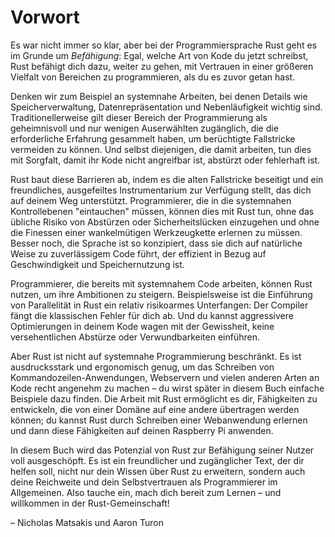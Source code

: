 # Vorwort

Es war nicht immer so klar, aber bei der Programmiersprache Rust geht es im
Grunde um *Befähigung*: Egal, welche Art von Kode du jetzt schreibst, Rust
befähigt dich dazu, weiter zu gehen, mit Vertrauen in einer größeren Vielfalt
von Bereichen zu programmieren, als du es zuvor getan hast.

Denken wir zum Beispiel an systemnahe Arbeiten, bei denen Details wie
Speicherverwaltung, Datenrepräsentation und Nebenläufigkeit wichtig sind.
Traditionellerweise gilt dieser Bereich der Programmierung als geheimnisvoll
und nur wenigen Auserwählten zugänglich, die die erforderliche Erfahrung
gesammelt haben, um berüchtigte Fallstricke vermeiden zu können. Und selbst
diejenigen, die damit arbeiten, tun dies mit Sorgfalt, damit ihr Kode nicht
angreifbar ist, abstürzt oder fehlerhaft ist.

Rust baut diese Barrieren ab, indem es die alten Fallstricke beseitigt und ein
freundliches, ausgefeiltes Instrumentarium zur Verfügung stellt, das dich auf
deinem Weg unterstützt. Programmierer, die in die systemnahen Kontrollebenen
"eintauchen" müssen, können dies mit Rust tun, ohne das übliche Risiko von
Abstürzen oder Sicherheitslücken einzugehen und ohne die Finessen einer
wankelmütigen Werkzeugkette erlernen zu müssen. Besser noch, die Sprache ist so
konzipiert, dass sie dich auf natürliche Weise zu zuverlässigem Code führt, der
effizient in Bezug auf Geschwindigkeit und Speichernutzung ist.

Programmierer, die bereits mit systemnahem Code arbeiten, können Rust nutzen,
um ihre Ambitionen zu steigern. Beispielsweise ist die Einführung von
Parallelität in Rust ein relativ risikoarmes Unterfangen: Der Compiler fängt
die klassischen Fehler für dich ab. Und du kannst aggressivere Optimierungen in
deinem Kode wagen mit der Gewissheit, keine versehentlichen Abstürze oder
Verwundbarkeiten einführen.

Aber Rust ist nicht auf systemnahe Programmierung beschränkt. Es ist
ausdrucksstark und ergonomisch genug, um das Schreiben von
Kommandozeilen-Anwendungen, Webservern und vielen anderen Arten an Kode recht
angenehm zu machen &ndash; du wirst später in diesem Buch einfache Beispiele
dazu finden. Die Arbeit mit Rust ermöglicht es dir, Fähigkeiten zu entwickeln,
die von einer Domäne auf eine andere übertragen werden können; du kannst Rust
durch Schreiben einer Webanwendung erlernen und dann diese Fähigkeiten auf
deinen Raspberry Pi anwenden.

In diesem Buch wird das Potenzial von Rust zur Befähigung seiner Nutzer voll
ausgeschöpft. Es ist ein freundlicher und zugänglicher Text, der dir helfen
soll, nicht nur dein Wissen über Rust zu erweitern, sondern auch deine
Reichweite und dein Selbstvertrauen als Programmierer im Allgemeinen. Also
tauche ein, mach dich bereit zum Lernen &ndash; und willkommen in der
Rust-Gemeinschaft!

&ndash; Nicholas Matsakis und Aaron Turon

